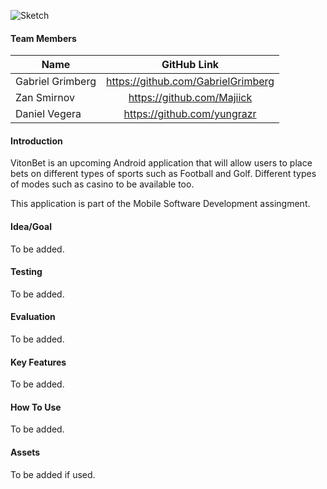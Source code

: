 ![Sketch](https://github.com/GabrielGrimberg/VitonBet/blob/master/Design%20Document/VitonBet.png?raw=true)

#### Team Members
| Name       | GitHub Link      |
| -------------   |:-------------:|
| Gabriel Grimberg|https://github.com/GabrielGrimberg |
| Zan Smirnov     |https://github.com/Majiick         |
| Daniel Vegera   |https://github.com/yungrazr        |

#### Introduction
VitonBet is an upcoming Android application that will allow users to place bets on different types of sports such as Football and Golf. Different types of modes such as casino to be available too.

This application is part of the Mobile Software Development assingment.

#### Idea/Goal

To be added.

#### Testing

To be added.

#### Evaluation

To be added.

#### Key Features

To be added.

#### How To Use

To be added.

#### Assets

To be added if used.

